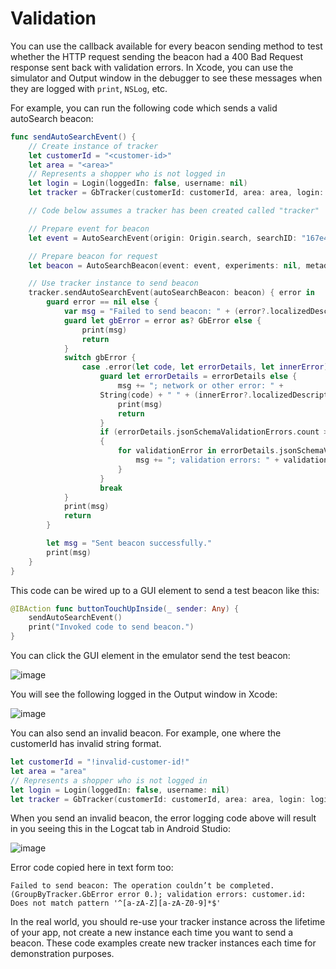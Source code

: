 # Validation

You can use the callback available for every beacon sending method to test whether the HTTP request sending the beacon had a 400 Bad Request response sent back with validation errors. In Xcode, you can use the simulator and Output window in the debugger to see these messages when they are logged with `print`, `NSLog`, etc.

For example, you can run the following code which sends a valid autoSearch beacon:

```swift
func sendAutoSearchEvent() {
    // Create instance of tracker
    let customerId = "<customer-id>"
    let area = "<area>"
    // Represents a shopper who is not logged in
    let login = Login(loggedIn: false, username: nil)
    let tracker = GbTracker(customerId: customerId, area: area, login: login)

    // Code below assumes a tracker has been created called "tracker"

    // Prepare event for beacon
    let event = AutoSearchEvent(origin: Origin.search, searchID: "167e44d4-2140-4098-91b0-1e1f0558fd8c")

    // Prepare beacon for request
    let beacon = AutoSearchBeacon(event: event, experiments: nil, metadata: nil)

    // Use tracker instance to send beacon
    tracker.sendAutoSearchEvent(autoSearchBeacon: beacon) { error in
        guard error == nil else {
            var msg = "Failed to send beacon: " + (error?.localizedDescription ?? "")
            guard let gbError = error as? GbError else {
                print(msg)
                return
            }
            switch gbError {
                case .error(let code, let errorDetails, let innerError):
                    guard let errorDetails = errorDetails else {
                        msg += "; network or other error: " +
                    String(code) + " " + (innerError?.localizedDescription ?? "")
                        print(msg)
                        return
                    }
                    if (errorDetails.jsonSchemaValidationErrors.count > 0)
                    {
                        for validationError in errorDetails.jsonSchemaValidationErrors {
                            msg += "; validation errors: " + validationError
                        }
                    }
                    break
            }
            print(msg)
            return
        }

        let msg = "Sent beacon successfully."
        print(msg)
    }
}
```

This code can be wired up to a GUI element to send a test beacon like this:

```swift
@IBAction func buttonTouchUpInside(_ sender: Any) {
    sendAutoSearchEvent()
    print("Invoked code to send beacon.")
}
```

You can click the GUI element in the emulator send the test beacon:

![image](https://user-images.githubusercontent.com/7719209/188751310-a25a8d5d-db57-42ae-adc4-0c68d2166035.png)

You will see the following logged in the Output window in Xcode:

![image](https://user-images.githubusercontent.com/7719209/188750610-9fbd0853-ba75-4a81-b1b3-1e138ddd7d5b.png)

You can also send an invalid beacon. For example, one where the customerId has invalid string format.

```swift
let customerId = "!invalid-customer-id!"
let area = "area"
// Represents a shopper who is not logged in
let login = Login(loggedIn: false, username: nil)
let tracker = GbTracker(customerId: customerId, area: area, login: login)
```

When you send an invalid beacon, the error logging code above will result in you seeing this in the Logcat tab in Android Studio:

![image](https://user-images.githubusercontent.com/7719209/188751932-023b0671-5947-4563-8332-ab2eccb2e8fe.png)

Error code copied here in text form too:

```
Failed to send beacon: The operation couldn’t be completed. (GroupByTracker.GbError error 0.); validation errors: customer.id: Does not match pattern '^[a-zA-Z][a-zA-Z0-9]*$'
```

In the real world, you should re-use your tracker instance across the lifetime of your app, not create a new instance each time you want to send a beacon. These code examples create new tracker instances each time for demonstration purposes.
